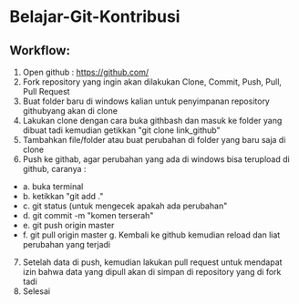 # Belajar-Git-Kontribusi

## Workflow:
1. Open github : https://github.com/
2. Fork repository yang ingin akan dilakukan Clone, Commit, Push, Pull, Pull Request 
3. Buat folder baru di windows kalian untuk penyimpanan repository githubyang akan di clone
4. Lakukan clone dengan cara buka githbash dan masuk ke folder yang dibuat tadi kemudian getikkan "git clone link_github"
5. Tambahkan file/folder atau buat perubahan di folder yang baru saja di clone
6. Push ke githab, agar perubahan yang ada di windows bisa terupload di github, caranya :
- a. buka terminal
- b. ketikkan "git add ."
- c. git status (untuk mengecek apakah ada perubahan"
- d. git commit -m "komen terserah"
- e. git push origin master
- f. git pull origin master
g. Kembali ke github kemudian reload dan liat perubahan yang terjadi 
7. Setelah data di push, kemudian lakukan pull request untuk mendapat izin bahwa data yang dipull akan di simpan di repository yang di fork tadi
8. Selesai
